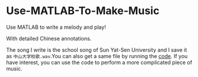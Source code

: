 # Use-MATLAB-To-Make-Music
Use MATLAB to write a melody and play!

With detailed Chinese annotations.

The song I write is the school song of Sun Yat-Sen University and I save it as `中山大学校歌.wav`.You can also get a same file by running the [code](https://github.com/Gaiss/Use-MATLAB-To-Make-Music/blob/master/code.m). If you have interest, you can use the code to perform a more complicated piece of music.
